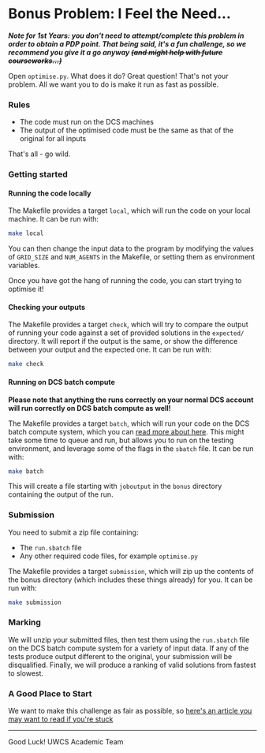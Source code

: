# Bonus Problem: I Feel the Need...

***Note for 1st Years: you don't need to attempt/complete this problem in order to obtain a PDP point. That being said, it's a fun challenge, so we recommend you give it a go anyway ~~(and might help with future courseworks...)~~***

Open `optimise.py`. What does it do? Great question! That's not your problem. All we want you to do is make it run as fast as possible.

### Rules

- The code must run on the DCS machines
- The output of the optimised code must be the same as that of the original for all inputs

That's all - go wild.

### Getting started

#### Running the code locally

The Makefile provides a target `local`, which will run the code on your local machine. It can be run with:

```bash
make local
```

You can then change the input data to the program by modifying the values of `GRID_SIZE` and `NUM_AGENTS` in the Makefile, or setting them as environment variables.

Once you have got the hang of running the code, you can start trying to optimise it!

#### Checking your outputs

The Makefile provides a target `check`, which will try to compare the output of running your code against a set of provided solutions in the `expected/` directory. It will report if the output is the same, or show the difference between your output and the expected one. It can be run with:

```bash
make check
```

#### Running on DCS batch compute

**Please note that anything the runs correctly on your normal DCS account will run correctly on DCS batch compute as well!**

The Makefile provides a target `batch`, which will run your code on the DCS batch compute system, which you can [read more about here](https://warwick.ac.uk/fac/sci/dcs/intranet/user_guide/batch_compute/). This might take some time to queue and run, but allows you to run on the testing environment, and leverage some of the flags in the `sbatch` file. It can be run with:

```bash
make batch
```

This will create a file starting with `joboutput` in the `bonus` directory containing the output of the run.

### Submission

You need to submit a zip file containing:

- The `run.sbatch` file
- Any other required code files, for example `optimise.py`

The Makefile provides a target `submission`, which will zip up the contents of the bonus directory (which includes these things already) for you. It can be run with:

```bash
make submission
```

### Marking

We will unzip your submitted files, then test them using the `run.sbatch` file on the DCS batch compute system for a variety of input data. If any of the tests produce output different to the original, your submission will be disqualified. Finally, we will produce a ranking of valid solutions from fastest to slowest.

### A Good Place to Start
We want to make this challenge as fair as possible, so [here's an article you may want to read if you're stuck](https://medium.com/@guannan.shen.ai/compiler-optimizations-46db19221947)

---

Good Luck!
UWCS Academic Team
